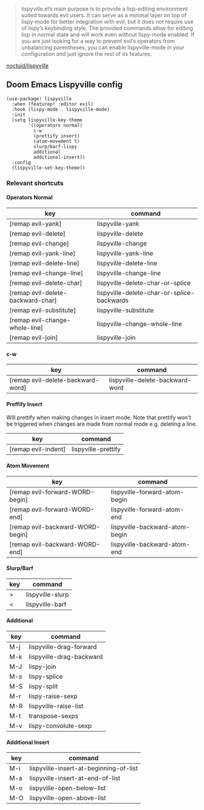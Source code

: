 

> lispyville.el’s main purpose is to provide a lisp-editing environment suited towards evil users. It can serve as a minimal layer on top of lispy-mode for better integration with evil, but it does not require use of lispy’s keybinding style. The provided commands allow for editing lisp in normal state and will work even without lispy-mode enabled. If you are just looking for a way to prevent evil’s operators from unbalancing parentheses, you can enable lispyville-mode in your configuration and just ignore the rest of its features.

[noctuid/lispyville](https://github.com/noctuid/lispyville)

## Doom Emacs Lispyville config

```elisp
(use-package! lispyville
  :when (featurep! :editor evil)
  :hook (lispy-mode . lispyville-mode)
  :init
  (setq lispyville-key-theme
        '((operators normal)
          c-w
          (prettify insert)
          (atom-movement t)
          slurp/barf-lispy
          additional
          additional-insert))
  :config
  (lispyville-set-key-theme))
```

### Relevant shortcuts

#### Operators Normal

| key                               | command                                    |
| --------------------------------- | ------------------------------------------ |
| [remap evil-yank]                 | lispyville-yank                            |
| [remap evil-delete]               | lispyville-delete                          |
| [remap evil-change]               | lispyville-change                          |
| [remap evil-yank-line]            | lispyville-yank-line                       |
| [remap evil-delete-line]          | lispyville-delete-line                     |
| [remap evil-change-line]          | lispyville-change-line                     |
| [remap evil-delete-char]          | lispyville-delete-char-or-splice           |
| [remap evil-delete-backward-char] | lispyville-delete-char-or-splice-backwards |
| [remap evil-substitute]           | lispyville-substitute                      |
| [remap evil-change-whole-line]    | lispyville-change-whole-line               |
| [remap evil-join]                 | lispyville-join                            |

#### c-w

| key                               | command                         |
| --------------------------------- | ------------------------------- |
| [remap evil-delete-backward-word] | lispyville-delete-backward-word |

#### Preffify Insert

Will prettify when making changes in insert mode. Note that prettify won't be triggered when changes are made from normal mode e.g. deleting a line.

| key                 | command             |
| ------------------- | ------------------- |
| [remap evil-indent] | lispyville-prettify |

#### Atom Movement

| key                              | command                        |
| -------------------------------- | ------------------------------ |
| [remap evil-forward-WORD-begin]  | lispyville-forward-atom-begin  |
| [remap evil-forward-WORD-end]    | lispyville-forward-atom-end    |
| [remap evil-backward-WORD-begin] | lispyville-backward-atom-begin |
| [remap evil-backward-WORD-end]   | lispyville-backward-atom-end   |

#### Slurp/Barf

| key | command          |
| --- | ---------------- |
| >   | lispyville-slurp |
| <   | lispyville-barf  |

#### Additional

| key | command                  |
| --- | ------------------------ |
| M-j | lispyville-drag-forward  |
| M-k | lispyville-drag-backward |
| M-J | lispy-join               |
| M-s | lispy-splice             |
| M-S | lispy-split              |
| M-r | lispy-raise-sexp         |
| M-R | lispyville-raise-list    |
| M-t | transpose-sexps          |
| M-v | lispy-convolute-sexp     |

#### Additional Insert

| key | command                                |
| --- | -------------------------------------- |
| M-i | lispyville-insert-at-beginning-of-list |
| M-a | lispyville-insert-at-end-of-list       |
| M-o | lispyville-open-below-list             |
| M-O | lispyville-open-above-list             |


